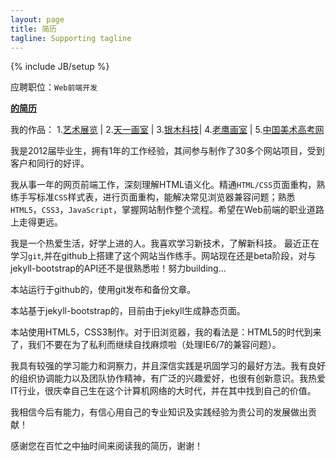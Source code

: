 ```yaml
---
layout: page
title: 简历
tagline: Supporting tagline
---
```

{% include JB/setup %}

应聘职位：`Web前端开发`

[**的简历**](https://skydrive.live.com/embed?cid=0D758B9C95E98F80&resid=D758B9C95E98F80%21252&authkey=APO8LDqvVu2meSQ&em=2)

我的作品：
1.[艺术展览](http://www.yszl.org) | 2.[天一画室](http://www.hztyhs.com) | 3.[银木科技](http://yinmusoft.com)| 4.[老鹰画室](http://www.hzlyhs.com) | 5.[中国美术高考网](http://www.msgao.com)

我是2012届毕业生，拥有1年的工作经验，其间参与制作了30多个网站项目，受到客户和同行的好评。
      
我从事一年的网页前端工作，深刻理解HTML语义化。精通`HTML/CSS`页面重构，熟练手写标准`CSS`样式表，进行页面重构，能解决常见浏览器兼容问题；熟悉`HTML5`，`CSS3`，`JavaScript`，掌握网站制作整个流程。希望在Web前端的职业道路上走得更远。

我是一个热爱生活，好学上进的人。我喜欢学习新技术，了解新科技。 最近正在学习`git`,并在github上搭建了这个网站当作练手。网站现在还是beta阶段，对与jekyll-bootstrap的API还不是很熟悉啦！努力building...

本站运行于github的，使用git发布和备份文章。

本站基于jekyll-bootstrap的，目前由于jekyll生成静态页面。

本站使用HTML5，CSS3制作。对于旧浏览器，我的看法是：HTML5的时代到来了，我们不要在为了私利而继续自找麻烦啦（处理IE6/7的兼容问题）。

我具有较强的学习能力和洞察力，并且深信实践是巩固学习的最好方法。我有良好的组织协调能力以及团队协作精神，有广泛的兴趣爱好，也很有创新意识。我热爱IT行业，很庆幸自己生在这个计算机网络的大时代，并在其中找到自己的价值。

我相信今后有能力，有信心用自己的专业知识及实践经验为贵公司的发展做出贡献！

感谢您在百忙之中抽时间来阅读我的简历，谢谢！


